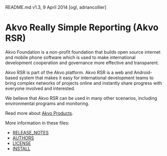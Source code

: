 README.md v1.3, 9 April 2014 [ogl, adriancollier]

# Akvo Really Simple Reporting (Akvo RSR)

Akvo Foundation is a non-profit foundation that builds open source internet and mobile phone software which is used to make international development cooperation and governance more effective and transparent.

Akvo RSR is part of the Akvo platform. Akvo RSR is a web and Android-based system that makes it easy for international development teams to bring complex networks of projects online and instantly share progress with everyone involved and interested.

We believe that Akvo RSR can be used in many other scenarios, including environmental programs and monitoring.

Read more about [Akvo Products](http://akvo.org/products/).

More information in these files:

* [RELEASE_NOTES](RELEASE_NOTES.md)
* [AUTHORS](AUTHORS.txt)
* [LICENSE](LICENSE.md)
* [INSTALL](INSTALL.md)
